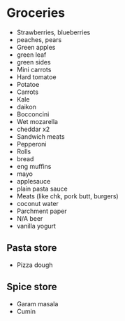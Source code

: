 # Groceries

- Strawberries, blueberries
- peaches, pears
- Green apples
- green leaf
- green sides
- Mini carrots
- Hard tomatoe
- Potatoe
- Carrots
- Kale
- daikon
- Bocconcini
- Wet mozarella
- cheddar x2
- Sandwich meats
- Pepperoni
- Rolls
- bread
- eng muffins
- mayo
- applesauce
- plain pasta sauce
- Meats (like chk, pork butt, burgers)
- coconut water
- Parchment paper
- N/A beer
- vanilla yogurt

## Pasta store

- Pizza dough

## Spice store

- Garam masala
- Cumin
